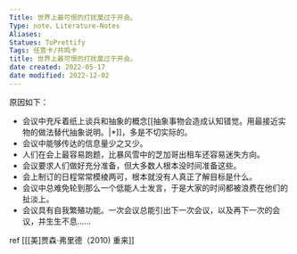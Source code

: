 ```yaml
---
Title: 世界上最可恨的打扰莫过于开会。 
Type: note，Literature-Notes
Aliases: 
Statues: ToPrettify 
Tags: 任意卡/共鸣卡
title: 世界上最可恨的打扰莫过于开会。
date created: 2022-05-17
date modified: 2022-12-02
---
```


原因如下：

- 会议中充斥着纸上谈兵和抽象的概念[[抽象事物会造成认知错觉。用最接近实物的做法替代抽象说明。|*]]，多是不切实际的。
- 会议中能够传达的信息量少之又少。
- 人们在会上最容易跑题，比暴风雪中的芝加哥出租车还容易迷失方向。
- 会议要求人们做好充分准备，但大多数人根本没时间准备这些。
- 会上制订的日程常常模棱两可，根本就没有人真正了解目标是什么。
- 会议中总难免轮到那么一个低能人士发言，于是大家的时间都被浪费在他们的扯淡上。
- 会议具有自我繁殖功能。一次会议总能引出下一次会议，以及再下一次的会议，并生生不息……

ref [[[美]贾森·弗里德（2010) 重来]]
